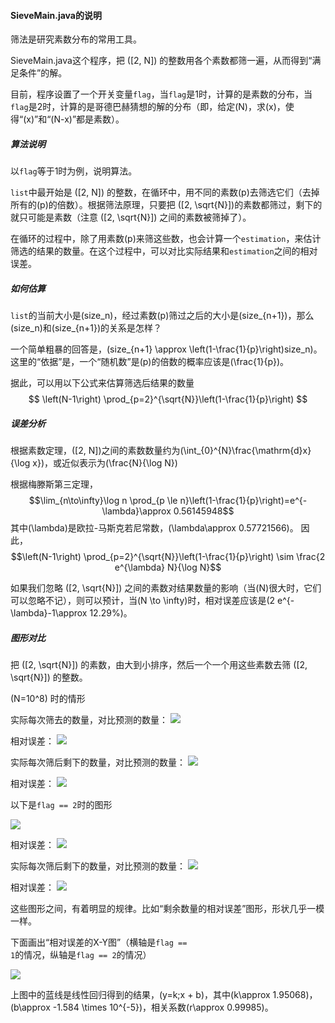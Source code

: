 #### SieveMain.java的说明

筛法是研究素数分布的常用工具。

SieveMain.java这个程序，把 \([2, N]\) 的整数用各个素数都筛一遍，从而得到“满足条件”的解。

目前，程序设置了一个开关变量<code>flag</code>，当<code>flag</code>是1时，计算的是素数的分布，当<code>flag</code>是2时，计算的是哥德巴赫猜想的解的分布（即，给定\(N\)，求\(x\)，使得“\(x\)”和“\(N-x\)”都是素数）。

##### 算法说明

以<code>flag</code>等于1时为例，说明算法。

<code>list</code>中最开始是 \([2, N]\) 的整数，在循环中，用不同的素数\(p\)去筛选它们（去掉所有的\(p\)的倍数）。根据筛法原理，只要把 \([2, \sqrt{N}]\)的素数都筛过，剩下的就只可能是素数（注意 \([2, \sqrt{N}]\) 之间的素数被筛掉了）。

在循环的过程中，除了用素数\(p\)来筛这些数，也会计算一个<code>estimation</code>，来估计筛选的结果的数量。在这个过程中，可以对比实际结果和<code>estimation</code>之间的相对误差。


##### 如何估算

<code>list</code>的当前大小是\(size_n\)，经过素数\(p\)筛过之后的大小是\(size_{n+1}\)，那么\(size_n\)和\(size_{n+1}\)的关系是怎样？

一个简单粗暴的回答是，\(size_{n+1} \approx \left(1-\frac{1}{p}\right)size_n\)。这里的“依据”是，一个“随机数”是\(p\)的倍数的概率应该是\(\frac{1}{p}\)。

据此，可以用以下公式来估算筛选后结果的数量 $$ \left(N-1\right) \prod_{p=2}^{\sqrt{N}}\left(1-\frac{1}{p}\right) $$


##### 误差分析

根据素数定理，\([2, N]\)之间的素数数量约为\(\int_{0}^{N}\frac{\mathrm{d}x}{\log x}\)，或近似表示为\(\frac{N}{\log N}\)

根据梅滕斯第三定理，$$\lim_{n\to\infty}\log n \prod_{p \le n}\left(1-\frac{1}{p}\right)=e^{-\lambda}\approx 0.56145948$$ 其中\(\lambda\)是欧拉-马斯克若尼常数，\(\lambda\approx 0.57721566\)。
因此，$$\left(N-1\right) \prod_{p=2}^{\sqrt{N}}\left(1-\frac{1}{p}\right) \sim \frac{2 e^{\lambda} N}{\log N}$$

如果我们忽略 \([2, \sqrt{N}]\) 之间的素数对结果数量的影响（当\(N\)很大时，它们可以忽略不记），则可以预计，当\(N \to \infty\)时，相对误差应该是\(2 e^{-\lambda}-1\approx 12.29\%\)。


##### 图形对比

把 \([2, \sqrt{N}]\) 的素数，由大到小排序，然后一个一个用这些素数去筛 \([2, \sqrt{N}]\) 的整数。

\(N=10^8\) 时的情形

实际每次筛去的数量，对比预测的数量：
![](f1_filtered.png)

相对误差：
![](f1_relerr.png)

实际每次筛后剩下的数量，对比预测的数量：
![](f1_remain.png)

相对误差：
![](f1_relerr2.png)


以下是<code>flag == 2</code>时的图形

![](f2_filtered.png)

相对误差：
![](f2_relerr.png)

实际每次筛后剩下的数量，对比预测的数量：
![](f2_remain.png)

相对误差：
![](f2_relerr2.png)

这些图形之间，有着明显的规律。比如“剩余数量的相对误差”图形，形状几乎一模一样。

下面画出“相对误差的X-Y图”（横轴是<code>flag == 1</code>的情况，纵轴是<code>flag == 2</code>的情况）

![](relerr_x_y.png)

上图中的蓝线是线性回归得到的结果，\(y=k\;x + b\)，其中\(k\approx 1.95068\)，\(b\approx -1.584 \times 10^{-5}\)，相关系数\(r\approx 0.99985\)。

